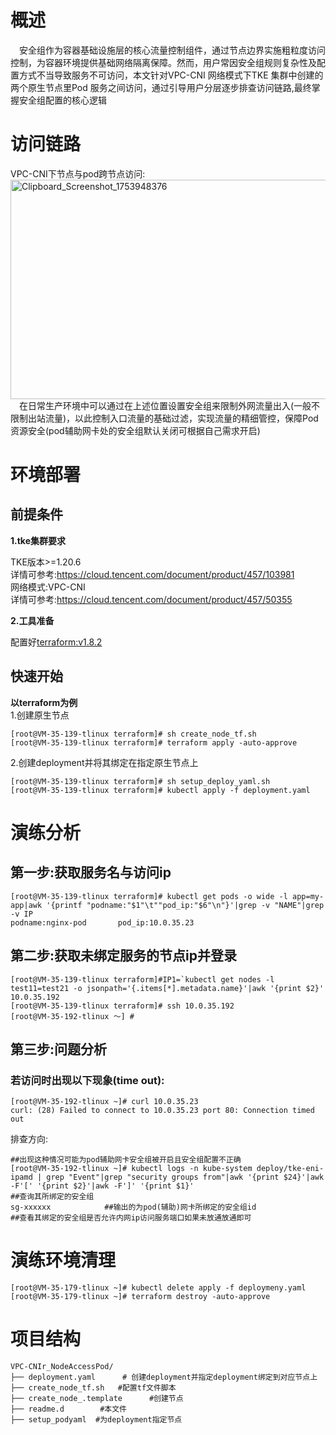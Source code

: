 # 概述
&emsp;安全组作为容器基础设施层的核心流量控制组件，通过节点边界实施粗粒度访问控制，为容器环境提供基础网络隔离保障。然而，用户常因安全组规则复杂性及配置方式不当导致服务不可访问，本文针对VPC-CNI 网络模式下TKE 集群中创建的两个原生节点里Pod 服务之间访问，通过引导用户分层逐步排查访问链路,最终掌握安全组配置的核心逻辑


# 访问链路
VPC-CNI下节点与pod跨节点访问:<br>
[<img width="556" height="351" alt="Clipboard_Screenshot_1753948376" src="https://github.com/user-attachments/assets/f5e4dcc0-c57f-4945-8a7a-03087b95c904" />
](https://github.com/aliantli/sg_playbook_1/blob/2c8ba42354b204cd7fbf3eac26382aba80e119c6/playbook/VPC-NodeAccessPod/image/flowchart.md)
 <br>&emsp;在日常生产环境中可以通过在上述位置设置安全组来限制外网流量出入(一般不限制出站流量)，以此控制入口流量的基础过滤，实现流量的精细管控，保障Pod资源安全(pod辅助网卡处的安全组默认关闭可根据自己需求开启)

# 环境部署
## 前提条件
**1.tke集群要求**

TKE版本>=1.20.6
<br>详情可参考:https://cloud.tencent.com/document/product/457/103981<br>
网络模式:VPC-CNI<br>
详情可参考:https://cloud.tencent.com/document/product/457/50355

**2.工具准备**

配置好[terraform:v1.8.2](https://developer.hashicorp.com/terraform)
## 快速开始
**以terraform为例**<br>
 1.创建原生节点
```
[root@VM-35-139-tlinux terraform]# sh create_node_tf.sh 
[root@VM-35-139-tlinux terraform]# terraform apply -auto-approve
```
 2.创建deployment并将其绑定在指定原生节点上
```
[root@VM-35-139-tlinux terraform]# sh setup_deploy_yaml.sh
[root@VM-35-139-tlinux terraform]# kubectl apply -f deployment.yaml
```

# 演练分析
## 第一步:获取服务名与访问ip
```
[root@VM-35-139-tlinux terraform]# kubectl get pods -o wide -l app=my-app|awk '{printf "podname:"$1"\t""pod_ip:"$6"\n"}'|grep -v "NAME"|grep -v IP
podname:nginx-pod       pod_ip:10.0.35.23
```
## 第二步:获取未绑定服务的节点ip并登录
```
[root@VM-35-139-tlinux terraform]#IP1=`kubectl get nodes -l test11=test21 -o jsonpath='{.items[*].metadata.name}'|awk '{print $2}'
10.0.35.192
[root@VM-35-139-tlinux terraform]# ssh 10.0.35.192
[root@VM-35-192-tlinux ～] #
```
## 第三步:问题分析
### 若访问时出现以下现象(time out):
```
[root@VM-35-192-tlinux ~]# curl 10.0.35.23
curl: (28) Failed to connect to 10.0.35.23 port 80: Connection timed out
```
排查方向:
```
##出现这种情况可能为pod辅助网卡安全组被开启且安全组配置不正确
[root@VM-35-192-tlinux ~]# kubectl logs -n kube-system deploy/tke-eni-ipamd | grep "Event"|grep "security groups from"|awk '{print $24}'|awk -F'[' '{print $2}'|awk -F']' '{print $1}'                            ##查询其所绑定的安全组
sg-xxxxxx            ##输出的为pod(辅助)网卡所绑定的安全组id
##查看其绑定的安全组是否允许内网ip访问服务端口如果未放通放通即可
```
# 演练环境清理
```
[root@VM-35-179-tlinux ~]# kubectl delete apply -f deploymeny.yaml
[root@VM-35-179-tlinux ~]# terraform destroy -auto-approve
```
# 项目结构
```
VPC-CNIr_NodeAccessPod/  
├── deployment.yaml      # 创建deployment并指定deployment绑定到对应节点上
├── create_node_tf.sh   #配置tf文件脚本
├── create_node_.template      #创建节点
├── readme.d        #本文件
├── setup_podyaml  #为deployment指定节点
```


